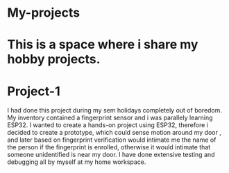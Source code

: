 # My-projects
# This is a space where i share my hobby projects.
# Project-1 
I had done this project during my sem holidays completely out of boredom. My inventory contained a fingerprint sensor and i was parallely learning ESP32. I wanted to create a hands-on project using ESP32, therefore i decided to create a prototype, which could sense motion around my door , and later based on fingerprint verification would intimate me the name of the person if the fingerprint is enrolled, otherwise it would intimate that someone unidentified is near my door. I have done extensive testing and debugging all by myself at my home workspace.
